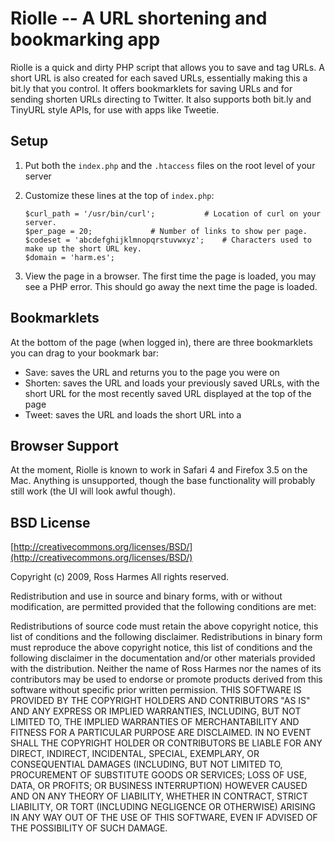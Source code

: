 Riolle -- A URL shortening and bookmarking app
==============================================

Riolle is a quick and dirty PHP script that allows you to save and tag URLs. A short URL is also created for each saved URLs, essentially making this a bit.ly that you control. It offers bookmarklets for saving URLs and for sending shorten URLs directing to Twitter. It also supports both bit.ly and TinyURL style APIs, for use with apps like Tweetie.

Setup
-----

1. 	Put both the `index.php` and the `.htaccess` files on the root level of your server
2. 	Customize these lines at the top of `index.php`:

		$curl_path = '/usr/bin/curl';			# Location of curl on your server.
		$per_page = 20;				# Number of links to show per page.
		$codeset = 'abcdefghijklmnopqrstuvwxyz';	# Characters used to make up the short URL key.
		$domain = 'harm.es';

3. 	View the page in a browser. The first time the page is loaded, you may see a PHP error. This should go away the next time the page is loaded.

Bookmarklets
------------

At the bottom of the page (when logged in), there are three bookmarklets you can drag to your bookmark bar:

* Save: saves the URL and returns you to the page you were on
* Shorten: saves the URL and loads your previously saved URLs, with the short URL for the most recently saved URL displayed at the top of the page
* Tweet: saves the URL and loads the short URL into a 

Browser Support
---------------

At the moment, Riolle is known to work in Safari 4 and Firefox 3.5 on the Mac. Anything is unsupported, though the base functionality will probably still work (the UI will look awful though).

BSD License
-----------

[http://creativecommons.org/licenses/BSD/](http://creativecommons.org/licenses/BSD/)

Copyright (c) 2009, Ross Harmes
All rights reserved.

Redistribution and use in source and binary forms, with or without modification, are permitted provided that the following conditions are met:

Redistributions of source code must retain the above copyright notice, this list of conditions and the following disclaimer.
Redistributions in binary form must reproduce the above copyright notice, this list of conditions and the following disclaimer in the documentation and/or other materials provided with the distribution.
Neither the name of Ross Harmes nor the names of its contributors may be used to endorse or promote products derived from this software without specific prior written permission.
THIS SOFTWARE IS PROVIDED BY THE COPYRIGHT HOLDERS AND CONTRIBUTORS "AS IS" AND ANY EXPRESS OR IMPLIED WARRANTIES, INCLUDING, BUT NOT LIMITED TO, THE IMPLIED WARRANTIES OF MERCHANTABILITY AND FITNESS FOR A PARTICULAR PURPOSE ARE DISCLAIMED. IN NO EVENT SHALL THE COPYRIGHT HOLDER OR CONTRIBUTORS BE LIABLE FOR ANY DIRECT, INDIRECT, INCIDENTAL, SPECIAL, EXEMPLARY, OR CONSEQUENTIAL DAMAGES (INCLUDING, BUT NOT LIMITED TO, PROCUREMENT OF SUBSTITUTE GOODS OR SERVICES; LOSS OF USE, DATA, OR PROFITS; OR BUSINESS INTERRUPTION) HOWEVER CAUSED AND ON ANY THEORY OF LIABILITY, WHETHER IN CONTRACT, STRICT LIABILITY, OR TORT (INCLUDING NEGLIGENCE OR OTHERWISE) ARISING IN ANY WAY OUT OF THE USE OF THIS SOFTWARE, EVEN IF ADVISED OF THE POSSIBILITY OF SUCH DAMAGE.
